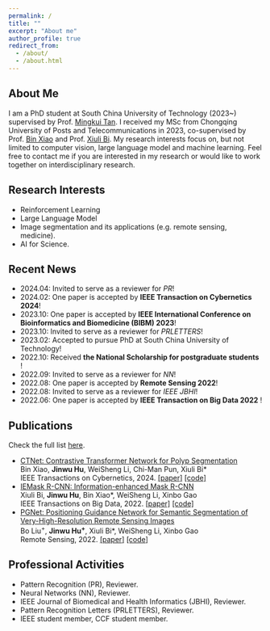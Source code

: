 ```yaml
---
permalink: /
title: ""
excerpt: "About me"
author_profile: true
redirect_from: 
  - /about/
  - /about.html
---
```

About Me
------
I am a PhD student at South China University of Technology (2023~) supervised by Prof. [Mingkui Tan](https://tanmingkui.github.io/). I received my MSc from Chongqing University of Posts and Telecommunications in 2023, co-supervised by Prof. [Bin Xiao](https://faculty.cqupt.edu.cn/xiaobin/zh_CN/index.htm) and Prof. [Xiuli Bi](https://scholar.google.com/citations?user=1Ezgfw8AAAAJ&hl=en). My research interests focus on, but not limited to computer vision, large language model and machine learning. Feel free to contact me if you are interested in my research or would like to work together on interdisciplinary research.

Research Interests
------
- Reinforcement Learning
- Large Language Model
- Image segmentation and its applications (e.g. remote sensing, medicine).
- AI for Science.

Recent News
------
- 2024.04: Invited to serve as a reviewer for *PR*!
- 2024.02: One paper is accepted by **IEEE Transaction on Cybernetics 2024**!
- 2023.10: One paper is accepted by **IEEE International Conference on Bioinformatics and Biomedicine (BIBM) 2023**!
- 2023.10: Invited to serve as a reviewer for *PRLETTERS*!
- 2023.02: Accepted to pursue PhD at South China University of Technology!
- 2022.10: Received **the National Scholarship for postgraduate students** !
- 2022.09: Invited to serve as a reviewer for *NN*!
- 2022.08: One paper is accepted by **Remote Sensing 2022**!
- 2022.08: Invited to serve as a reviewer for *IEEE JBHI*!
- 2022.06: One paper is accepted by **IEEE Transaction on Big Data 2022** !

Publications
------
Check the full list [here](https://scholar.google.com/citations?user=XmqjPi0AAAAJ&hl=en).
- [CTNet: Contrastive Transformer Network for Polyp Segmentation](https://ieeexplore.ieee.org/document/10471227)  <br>
 Bin Xiao, **Jinwu Hu**, WeiSheng Li, Chi-Man Pun, Xiuli Bi*<br>
      IEEE Transactions on Cybernetics, 2024.
<a href="https://ieeexplore.ieee.org/document/10471227">[paper]</a>  <a href="https://github.com/Fhujinwu/CTNet">[code]</a>
- [IEMask R-CNN: Information-enhanced Mask R-CNN](https://ieeexplore.ieee.org/abstract/document/9811396)  <br>
Xiuli Bi, **Jinwu Hu**, Bin Xiao*, WeiSheng Li, Xinbo Gao <br>
     IEEE Transactions on Big Data, 2022.
<a href="https://ieeexplore.ieee.org/abstract/document/9811396">[paper]</a>  <a href="https://github.com/Fhujinwu/IEMask">[code]</a>
- [PGNet: Positioning Guidance Network for Semantic Segmentation of Very-High-Resolution Remote Sensing Images](https://www.mdpi.com/2072-4292/14/17/4219)  <br>
Bo Liu<sup>+</sup>, **Jinwu Hu<sup>+</sup>**, Xiuli Bi*, WeiSheng Li, Xinbo Gao <br>
     Remote Sensing, 2022.
<a href="https://www.mdpi.com/2072-4292/14/17/4219">[paper]</a>  <a href="https://github.com/Fhujinwu/PGNet">[code]</a>

Professional Activities
------
- Pattern Recognition (PR), Reviewer.
- Neural Networks (NN), Reviewer.
- IEEE Journal of Biomedical and Health Informatics (JBHI), Reviewer.
- Pattern Recognition Letters (PRLETTERS), Reviewer.
- IEEE student member, CCF student member.
